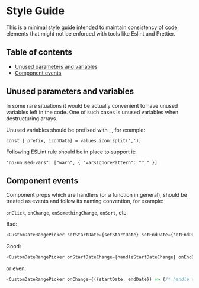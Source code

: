 # Style Guide

This is a minimal style guide intended to maintain consistency of code elements 
that might not be enforced with tools like Eslint and Prettier. 

## Table of contents

* [Unused parameters and variables](#unused-parameters-and-variables)
* [Component events](#component-events)

## Unused parameters and variables
In some rare situations it would be actually convenient to have unused variables left in the code. One of such cases is unused variables when destructuring arrays.

Unused variables should be prefixed with `_`, for example: 

`const [_prefix, iconData] = values.icon.split(',');`

Following ESLint rule should be in place to support it:

`"no-unused-vars": ["warn", { "varsIgnorePattern": "^_" }]`

## Component events

Component props which are handlers (or a function in general), should be treated as events and follow its naming convention, for example:

`onClick`, `onChange`, `onSomethingChange`, `onSort`, etc.

Bad:

```js
<CustomDateRangePicker setStartDate={setStartDate} setEndDate={setEndDate} />
```

Good:

```js
<CustomDateRangePicker onStartDateChange={handleStartDateChange} onEndDateChange={setEndDate} />
```

or even:

```js
<CustomDateRangePicker onChange={({startDate, endDate}) => {/* handle dates change */} } />
```
